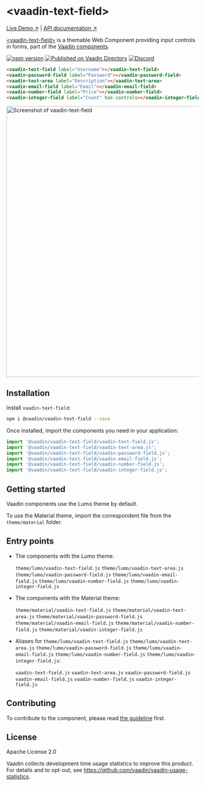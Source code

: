 # &lt;vaadin-text-field&gt;

[Live Demo ↗](https://vaadin.com/components/vaadin-text-field/html-examples)
|
[API documentation ↗](https://vaadin.com/components/vaadin-text-field/html-api)

[&lt;vaadin-text-field&gt;](https://vaadin.com/components/vaadin-text-field) is a themable Web Component providing input controls in forms, part of the [Vaadin components](https://vaadin.com/components).

[![npm version](https://badgen.net/npm/v/@vaadin/vaadin-text-field)](https://www.npmjs.com/package/@vaadin/vaadin-text-field)
[![Published on Vaadin Directory](https://img.shields.io/badge/Vaadin%20Directory-published-00b4f0.svg)](https://vaadin.com/directory/component/vaadinvaadin-text-field)
[![Discord](https://img.shields.io/discord/732335336448852018?label=discord)](https://discord.gg/PHmkCKC)

```html
<vaadin-text-field label="Username"></vaadin-text-field>
<vaadin-password-field label="Password"></vaadin-password-field>
<vaadin-text-area label="Description"></vaadin-text-area>
<vaadin-email-field label="Email"></vaadin-email-field>
<vaadin-number-field label="Price"></vaadin-number-field>
<vaadin-integer-field label="Count" has-controls></vaadin-integer-field>
```

[<img src="https://raw.githubusercontent.com/vaadin/vaadin-text-field/master/screenshot.png" width="710" alt="Screenshot of vaadin-text-field">](https://vaadin.com/components/vaadin-text-field)

## Installation

Install `vaadin-text-field`:

```sh
npm i @vaadin/vaadin-text-field --save
```

Once installed, import the components you need in your application:

```js
import '@vaadin/vaadin-text-field/vaadin-text-field.js';
import '@vaadin/vaadin-text-field/vaadin-text-area.js';
import '@vaadin/vaadin-text-field/vaadin-password-field.js';
import '@vaadin/vaadin-text-field/vaadin-email-field.js';
import '@vaadin/vaadin-text-field/vaadin-number-field.js';
import '@vaadin/vaadin-text-field/vaadin-integer-field.js';
```

## Getting started

Vaadin components use the Lumo theme by default.

To use the Material theme, import the correspondent file from the `theme/material` folder.

## Entry points

- The components with the Lumo theme:

  `theme/lumo/vaadin-text-field.js`
  `theme/lumo/vaadin-text-area.js`
  `theme/lumo/vaadin-password-field.js`
  `theme/lumo/vaadin-email-field.js`
  `theme/lumo/vaadin-number-field.js`
  `theme/lumo/vaadin-integer-field.js`

- The components with the Material theme:

  `theme/material/vaadin-text-field.js`
  `theme/material/vaadin-text-area.js`
  `theme/material/vaadin-password-field.js`
  `theme/material/vaadin-email-field.js`
  `theme/material/vaadin-number-field.js`
  `theme/material/vaadin-integer-field.js`

- Aliases for `theme/lumo/vaadin-text-field.js`
  `theme/lumo/vaadin-text-area.js`
  `theme/lumo/vaadin-password-field.js`
  `theme/lumo/vaadin-email-field.js`
  `theme/lumo/vaadin-number-field.js`
  `theme/lumo/vaadin-integer-field.js`:

  `vaadin-text-field.js`
  `vaadin-text-area.js`
  `vaadin-password-field.js`
  `vaadin-email-field.js`
  `vaadin-number-field.js`
  `vaadin-integer-field.js`

## Contributing

  To contribute to the component, please read [the guideline](https://github.com/vaadin/vaadin-core/blob/master/CONTRIBUTING.md) first.

## License

Apache License 2.0

Vaadin collects development time usage statistics to improve this product. For details and to opt-out, see https://github.com/vaadin/vaadin-usage-statistics.
